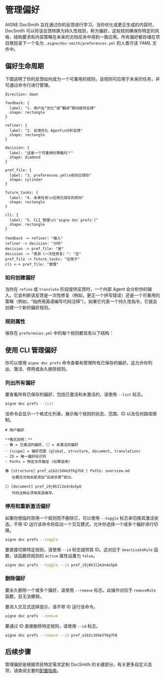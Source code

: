 # 管理偏好

AIGNE DocSmith 旨在通过你的反馈进行学习。当你优化或更正生成的内容时，DocSmith 可以将该反馈转换为持久性规则，称为偏好。这些规则确保你特定的风格、结构要求和内容策略在未来的文档任务中得到一致应用。所有偏好都存储在项目根目录下一个名为 `.aigne/doc-smith/preferences.yml` 的人类可读 YAML 文件中。

## 偏好生命周期

下图说明了你的反馈如何成为一个可重用的规则，该规则可应用于未来的任务，并可通过命令行进行管理。

```d2 偏好生命周期
direction: down

feedback: {
  label: "1. 用户在“优化”或“翻译”期间提供反馈"
  shape: rectangle
}

refiner: {
  label: "2. 反馈优化 Agent\n分析反馈"
  shape: rectangle
}

decision: {
  label: "这是一个可重用的策略吗？"
  shape: diamond
}

pref_file: {
  label: "3. preferences.yml\n规则已保存"
  shape: cylinder
}

future_tasks: {
  label: "4. 未来任务\n应用已保存的规则"
  shape: rectangle
}

cli: {
  label: "5. CLI 管理\n('aigne doc prefs')"
  shape: rectangle
}

feedback -> refiner: "输入"
refiner -> decision: "分析"
decision -> pref_file: "是"
decision -> "丢弃（一次性修复）": "否"
pref_file -> future_tasks: "应用于"
cli <-> pref_file: "管理"

```

### 如何创建偏好

当你在 `refine` 或 `translate` 阶段提供反馈时，一个内部 Agent 会分析你的输入。它会判断该反馈是一次性修复（例如，更正一个拼写错误）还是一个可重用的策略（例如，“始终用英语编写代码注释”）。如果它代表一个持久性指令，它就会创建一个新的偏好规则。

### 规则属性

保存在 `preferences.yml` 中的每个规则都具有以下结构：

<x-field data-name="id" data-type="string" data-desc="规则的唯一、随机生成的标识符（例如，pref_a1b2c3d4e5f6g7h8）。"></x-field>
<x-field data-name="active" data-type="boolean" data-desc="指示规则当前是否已启用。未启用的规则在生成任务期间将被忽略。"></x-field>
<x-field data-name="scope" data-type="string" data-desc="定义规则何时应用。有效范围为 'global'、'structure'、'document' 或 'translation'。"></x-field>
<x-field data-name="rule" data-type="string" data-desc="将在未来任务中传递给 AI 的具体、提炼后的指令。"></x-field>
<x-field data-name="feedback" data-type="string" data-desc="用户提供的原始自然语言反馈，保留以供参考。"></x-field>
<x-field data-name="createdAt" data-type="string" data-desc="表示规则创建时间的 ISO 8601 时间戳。"></x-field>
<x-field data-name="paths" data-type="string[]" data-required="false" data-desc="一个可选的文件路径列表。如果存在，该规则仅适用于为这些特定源文件生成的内容。"></x-field>

## 使用 CLI 管理偏好

你可以使用 `aigne doc prefs` 命令查看和管理所有已保存的偏好。这允许你列出、激活、停用或永久删除规则。

### 列出所有偏好

要查看所有已保存的偏好，包括已激活和未激活的，请使用 `--list` 标志。

```bash 列出所有偏好 icon=lucide:terminal
aigne doc prefs --list
```

该命令会显示一个格式化列表，展示每个规则的状态、范围、ID 以及任何路径限制。

```text 输出示例 icon=lucide:clipboard-list
# 用户偏好

**格式说明：**
- 🟢 = 已激活的偏好, ⚪ = 未激活的偏好
- [scope] = 偏好范围 (global, structure, document, translation)
- ID = 唯一偏好标识符
- Paths = 特定文件路径 (如果适用)

🟢 [structure] pref_a1b2c3d4e5f6g7h8 | Paths: overview.md
   在概览文档末尾添加“后续步骤”部分。
 
⚪ [document] pref_i9j0k1l2m3n4o5p6
   代码注释必须用英语编写。
```

### 停用和重新激活偏好

如果你想临时禁用一个规则而不删除它，可以使用 `--toggle` 标志来切换其激活状态。不带 ID 运行该命令将启动一个交互模式，允许你选择一个或多个偏好进行切换。

```bash 以交互方式切换偏好 icon=lucide:terminal
aigne doc prefs --toggle
```

要直接切换特定规则，请使用 `--id` 标志提供其 ID。这对应于 `deactivateRule` 函数，该函数将规则的 `active` 属性设置为 `false`。

```bash 切换特定偏好 icon=lucide:terminal
aigne doc prefs --toggle --id pref_i9j0k1l2m3n4o5p6
```

### 删除偏好

要永久删除一个或多个偏好，请使用 `--remove` 标志。此操作对应于 `removeRule` 函数，且无法撤销。

要进入交互式选择提示，请不带 ID 运行该命令。

```bash 以交互方式删除偏好 icon=lucide:terminal
aigne doc prefs --remove
```

要通过 ID 直接删除特定规则，请使用 `--id` 标志。

```bash 删除特定偏好 icon=lucide:terminal
aigne doc prefs --remove --id pref_a1b2c3d4e5f6g7h8
```

## 后续步骤

管理偏好是根据项目特定需求定制 DocSmith 的关键部分。有关更多自定义选项，请查阅主要的[配置指南](./configuration.md)。